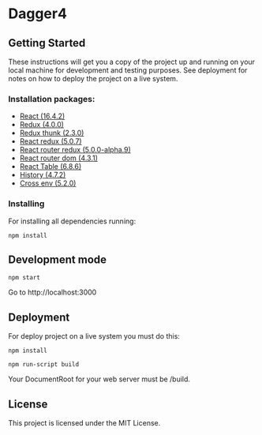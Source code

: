 
# Dagger4


## Getting Started

These instructions will get you a copy of the project up and running on your local machine for development and testing purposes. See deployment for notes on how to deploy the project on a live system.

### Installation packages:

* [React (16.4.2)](https://reactjs.org)
* [Redux (4.0.0)](https://redux.js.org)
* [Redux thunk (2.3.0)](https://github.com/reduxjs/redux-thunk)
* [React redux (5.0.7)](https://github.com/reduxjs/react-redux)
* [React router redux (5.0.0-alpha.9)](https://github.com/ReactTraining/react-router/tree/master/packages/react-router-redux)
* [React router dom (4.3.1)](https://github.com/ReactTraining/react-router)
* [React Table (6.8.6)](https://github.com/react-tools/react-table)
* [History (4.7.2)](https://github.com/ReactTraining/history)
* [Cross env (5.2.0)](https://github.com/kentcdodds/cross-env)

### Installing

For installing all dependencies running:

```
npm install
```
## Development mode

```
npm start
```

Go to http://localhost:3000

## Deployment

For deploy project on a live system you must do this:

```
npm install
```

```
npm run-script build
```

Your DocumentRoot for your web server must be /build.

## License

This project is licensed under the MIT License.